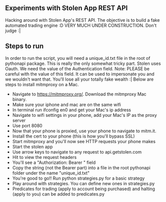 ## Experiments with Stolen App REST API
Hacking around with Stolen App's REST API. The objective is to build a fake
automated trading engine :D VERY MUCH UNDER CONSTRUCTION. Don't judge :|

## Steps to run
In order to run the script, you will need a unique_id.txt file in the
root of pythonapi package. This is really the only somewhat tricky
part. Stolen uses Oauth. We need the value of the Authentication
field.  Note: PLEASE be careful with the value of this field. It can
be used to impersonate you and we wouldn't want that. You'll lose all
your totally fake wealth :| Below are steps to install mitmproxy on a
Mac.

* Navigate to https://mitmproxy.org/. Download the mitmproxy Mac binary.
* Make sure your iphone and mac are on the same wifi
* In terminal run ifconfig en0 and get your Mac's ip address
* Navigate to wifi settings in your phone, add your Mac's IP as the proxy server
* Use port 8080
* Now that your phone is proxied, use your phone to navigate to mitm.it.
* Install the cert to your phone (this is how you'll bypass SSL)
* Start mitmproxy and you'll now see HTTP requests your phone makes
* Start the stolen app
* Use arrow keys to navigate to any request to api.getstolen.com
* Hit <ENTER> to view the request headers
* You'll see a "Authorization: Bearer <some random string>" field
* Copy the string (not the Bearer part) into a file in the root pythonapi folder under the name "unique_id.txt"
* You're good to go!! Run python strategies.py for a basic strategy
* Play around with strategies. You can define new ones in strategies.py
* Predicates for trading (apply to account being purchased) and halting (apply to you) can be added to predicates.py



